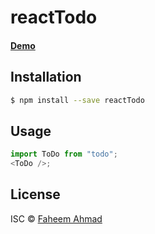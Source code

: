 # reactTodo

#### [Demo](www.letsdocode.org/todo)


## Installation

```sh
$ npm install --save reactTodo
```

## Usage

```js
import ToDo from "todo";
<ToDo />;
```

## License

ISC © [Faheem Ahmad]()
